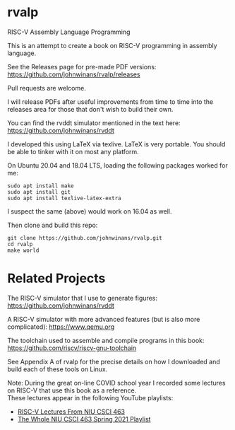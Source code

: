 # rvalp

RISC-V Assembly Language Programming

This is an attempt to create a book on RISC-V programming in assembly language.

See the Releases page for pre-made PDF versions: https://github.com/johnwinans/rvalp/releases

Pull requests are welcome.

I will release PDFs after useful improvements from time to time into the releases area for those 
that don't wish to build their own.

You can find the rvddt simulator mentioned in the text here: https://github.com/johnwinans/rvddt
    
I developed this using LaTeX via texlive.  LaTeX is very portable.  You should 
be able to tinker with it on most any platform.  

On Ubuntu 20.04 and 18.04 LTS, loading the following packages worked for me:

	sudo apt install make      
	sudo apt install git
	sudo apt install texlive-latex-extra

I suspect the same (above) would work on 16.04 as well.

Then clone and build this repo:

    git clone https://github.com/johnwinans/rvalp.git
    cd rvalp
    make world

# Related Projects

The RISC-V simulator that I use to generate figures: https://github.com/johnwinans/rvddt

A RISC-V simulator with more advanced features (but is also more complicated): https://www.qemu.org

The toolchain used to assemble and compile programs in this book: https://github.com/riscv/riscv-gnu-toolchain

See Appendix A of rvalp for the precise details on how I downloaded and build each of these tools on Linux.

Note: During the great on-line COVID school year I recorded some lectures 
on RISC-V that use this book as a reference.  
These lectures appear in the following YouTube playlists:

* [RISC-V Lectures From NIU CSCI 463](https://www.youtube.com/playlist?list=PL3by7evD3F53Dz2RiB47Ztp9l_piGVuus)
* [The Whole NIU CSCI 463 Spring 2021 Playlist](https://www.youtube.com/playlist?list=PL3by7evD3F50NMukhaMqNdOt4pUHXT2Vo)
